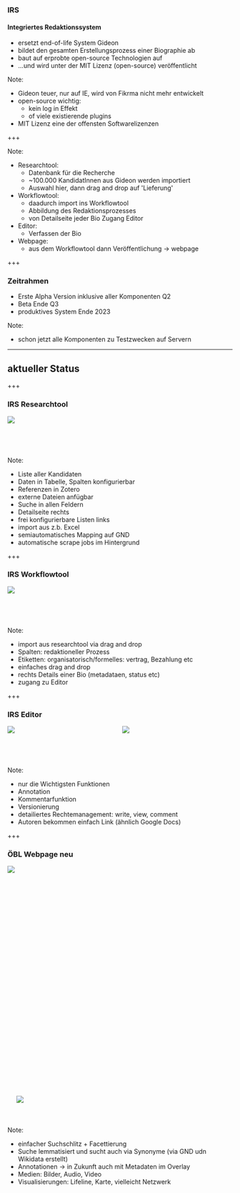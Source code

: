 ### IRS
#### Integriertes Redaktionssystem
- ersetzt end-of-life System Gideon<!-- .element: class="fragment" -->
- bildet den gesamten Erstellungsprozess einer Biographie ab<!-- .element: class="fragment" -->
- baut auf erprobte open-source Technologien auf<!-- .element: class="fragment" -->
- ...und wird unter der MIT Lizenz (open-source) veröffentlicht<!-- .element: class="fragment" -->

Note:
- Gideon teuer, nur auf IE, wird von Fikrma nicht mehr entwickelt
- open-source wichtig:
    - kein log in Effekt
    - of viele existierende plugins
- MIT Lizenz eine der offensten Softwarelizenzen

+++

<span class="fragment"></span>
<span class="fragment"></span>
<span class="fragment"></span>
<span class="fragment"></span>

<div data-animate data-src="images/irs_structure_de.drawio.svg">
<!--
{ "setup": [
{ "element": "#cell-5, #cell-14, #cell-6, #cell-15, #cell-16, #cell-7, #cell-17, #cell-8, #cell-9, #cell-2", "modifier": "attr", "parameters": [ {"class": "fragment", "data-fragment-index": "0"} ] },
{ "element": "#cell-12, #cell-3, #cell-10", "modifier": "attr", "parameters": [ {"class": "fragment", "data-fragment-index": "1"} ] },
{ "element": "#cell-13, #cell-4, #cell-11", "modifier": "attr", "parameters": [ {"class": "fragment", "data-fragment-index": "2"} ] },
{ "element": "#cell-25, #cell-24", "modifier": "attr", "parameters": [ {"class": "fragment", "data-fragment-index": "3"} ] }
]}
-->
</div>

Note:
- Researchtool:
    - Datenbank für die Recherche
    - ~100.000 KandidatInnen aus Gideon werden importiert
    - Auswahl hier, dann drag and drop auf 'Lieferung'
- Workflowtool:
    - daadurch import ins Workflowtool
    - Abbildung des Redaktionsprozesses
    - von Detailseite jeder Bio Zugang Editor
- Editor:
    - Verfassen der Bio
- Webpage:
    - aus dem Workflowtool dann Veröffentlichung -> webpage 



+++

### Zeitrahmen
- Erste Alpha Version inklusive aller Komponenten Q2<!-- .element: class="fragment" -->
- Beta Ende Q3<!-- .element: class="fragment" -->
- produktives System Ende 2023<!-- .element: class="fragment" -->

Note:
- schon jetzt alle Komponenten zu Testzwecken auf Servern

---

## aktueller Status

+++

### IRS Researchtool

<img class="r-stretch" style="margin-bottom:60px" src="images/screenshot_irs_researchtool.png">

Note:
- Liste aller Kandidaten
- Daten in Tabelle, Spalten konfigurierbar
- Referenzen in Zotero
- externe Dateien anfügbar
- Suche in allen Feldern
- Detailseite rechts
- frei konfigurierbare Listen links
- import aus z.b. Excel
- semiautomatisches Mapping auf GND
- automatische scrape jobs im Hintergrund

+++

### IRS Workflowtool

<img class="r-stretch" style="margin-bottom:60px" src="images/screenshot_irs_workflow_2.png">

Note:
- import aus researchtool via drag and drop
- Spalten: redaktioneller Prozess
- Etiketten: organisatorisch/formelles: vertrag, Bezahlung etc
- einfaches drag and drop
- rechts Details einer Bio (metadataen, status etc)
- zugang zu Editor

+++

### IRS Editor

<div class="r-stretch" style="display: flex;">
<img style="margin-bottom:60px; flex: 1; margin-right: 5px;" src="images/screenshot-irs-editor-v1.png">
<img class="fragment" data-fragment-index="1" style="margin-bottom:60px; flex: 1; margin-left: 5px" src="images/screenshot-irs-editor-v2.png">
</div>

Note:
- nur die Wichtigsten Funktionen
- Annotation
- Kommentarfunktion
- Versionierung
- detailiertes Rechtemanagement: write, view, comment
- Autoren bekommen einfach Link (ähnlich Google Docs)

+++

### ÖBL Webpage neu

<div class="r-stack">
<img class="fragment fade-out" data-fragment-index="0" style="margin-bottom: 550px" src="images/screenshot-oebl-apis-search.png">
<img class="fragment current-visible" style="margin-bottom: 35px" data-fragment-index="0" src="images/screenshot_oebl_aigner_page.png">
</div>

Note:
- einfacher Suchschlitz + Facettierung
- Suche lemmatisiert und sucht auch via Synonyme (via GND udn Wikidata erstellt)
- Annotationen -> in Zukunft auch mit Metadaten im Overlay
- Medien: Bilder, Audio, Video
- Visualisierungen: Lifeline, Karte, vielleicht Netzwerk